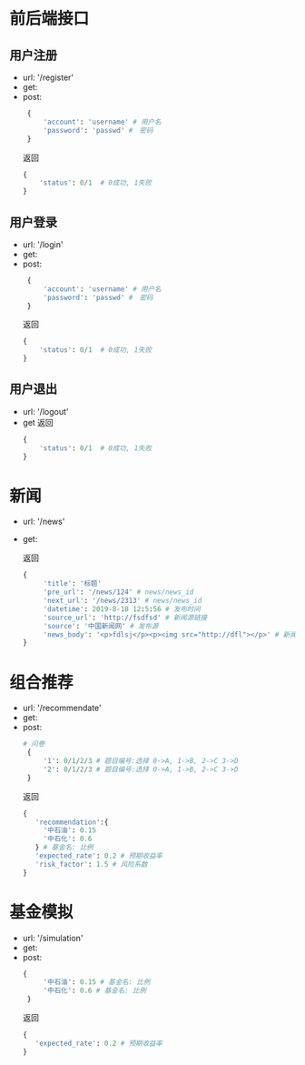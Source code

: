 # 前后端接口

## 用户注册
 - url: '/register'
 - get:
 - post:
   ```python
    {
        'account': 'username' # 用户名
        'password': 'passwd' #　密码
    }
   ```
   返回
   ```python
   {
       'status': 0/1  # 0成功, 1失败
   }
   ```

## 用户登录
 - url: '/login'
 - get:
 - post:
   ```python
    {
        'account': 'username' # 用户名
        'password': 'passwd' #　密码
    }
   ```
   返回
   ```python
   {
       'status': 0/1  # 0成功, 1失败
   }
   ```

## 用户退出
 - url: '/logout'
 - get
   返回
   ```python
   {
       'status': 0/1  # 0成功, 1失败
   }
   ```

# 新闻
 - url: '/news'
 - get:
 
   返回
   ```python
   {  
        'title': '标题'
        'pre_url': '/news/124' # news/news_id
        'next_url': '/news/2313' # news/news_id
        'datetime': 2019-8-18 12:5:56 # 发布时间
        'source_url': 'http://fsdfsd' # 新闻源链接
        'source': '中国新闻网' # 发布源
        'news_body': '<p>fdlsj</p><p><img src="http://dfl"></p>' # 新闻主体
   }
   ```

# 组合推荐
 - url: '/recommendate'
 - get:
 - post:
   ```python
   # 问卷
    {
        '1': 0/1/2/3 # 题目编号:选择 0->A, 1->B, 2->C 3->D
        '2': 0/1/2/3 # 题目编号:选择 0->A, 1->B, 2->C 3->D
    }
   ```
   返回
   ```python
   {  
      'recommendation':{
        '中石油': 0.15
        '中石化': 0.6
      } # 基金名: 比例
      'expected_rate': 0.2 # 预期收益率
      'risk_factor': 1.5 # 风险系数
   }
   ```

# 基金模拟
 - url: '/simulation'
 - get:
 - post:
   ```python
   {
        '中石油': 0.15 # 基金名: 比例
        '中石化': 0.6 # 基金名: 比例
    } 
   ```
   返回
   ```python
   {  
      'expected_rate': 0.2 # 预期收益率
   }
   ```